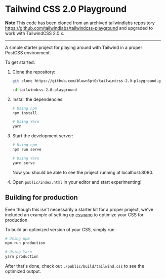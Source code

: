 # Tailwind CSS 2.0 Playground

**Note** This code has been cloned from an archived tailwindlabs repository https://github.com/tailwindlabs/tailwindcss-playground and upgraded to work with TailwindCSS 2.0.x.

---

A simple starter project for playing around with Tailwind in a proper PostCSS environment.

To get started:

1. Clone the repository:

   ```bash
   git clone https://github.com/blown5pt0/tailwindcss-2.0-playground.git tailwindcss-playground

   cd tailwindcss-2.0-playground
   ```

2. Install the dependencies:

   ```bash
   # Using npm
   npm install

   # Using Yarn
   yarn
   ```

3. Start the development server:

   ```bash
   # Using npm
   npm run serve

   # Using Yarn
   yarn serve
   ```

   Now you should be able to see the project running at localhost:8080.

4. Open `public/index.html` in your editor and start experimenting!

## Building for production

Even though this isn't necessarily a starter kit for a proper project, we've included an example of setting up [cssnano](https://cssnano.co/) to optimize your CSS for production.

To build an optimized version of your CSS, simply run:

```bash
# Using npm
npm run production

# Using Yarn
yarn production
```

After that's done, check out `./public/build/tailwind.css` to see the optimized output.
